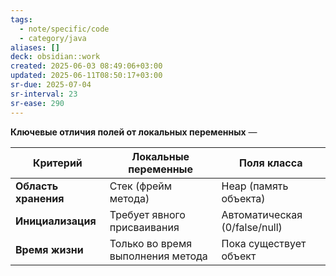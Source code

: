 ```yaml
---
tags:
  - note/specific/code
  - category/java
aliases: []
deck: obsidian::work
created: 2025-06-03 08:49:06+03:00
updated: 2025-06-11T08:50:17+03:00
sr-due: 2025-07-04
sr-interval: 23
sr-ease: 290
---
```


**Ключевые отличия полей от локальных переменных**
—

| **Критерий**         | **Локальные переменные**          | **Поля класса**               |
| -------------------- | --------------------------------- | ----------------------------- |
| **Область хранения** | Стек (фрейм метода)               | Heap (память объекта)         |
| **Инициализация**    | Требует явного присваивания       | Автоматическая (0/false/null) |
| **Время жизни**      | Только во время выполнения метода | Пока существует объект        |
